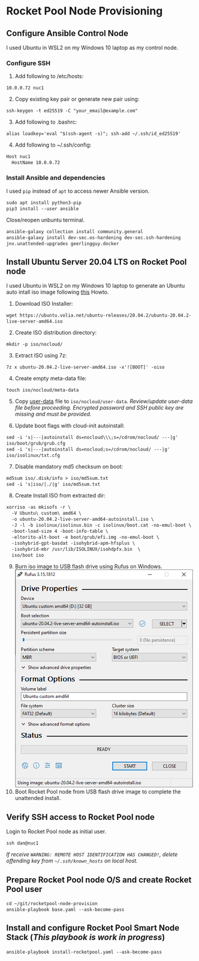 # Rocket Pool Node Provisioning

## Configure Ansible Control Node
I used Ubuntu in WSL2 on my Windows 10 laptop as my control node.
### Configure SSH
1. 	Add following to /etc/hosts:
```
10.0.0.72 nuc1
```
2. Copy existing key pair or generate new pair using:
```
ssh-keygen -t ed25519 -C "your_email@example.com"
```
3. Add following to .bashrc:
```
alias loadkey='eval "$(ssh-agent -s)"; ssh-add ~/.ssh/id_ed25519'
```
4. Add following to ~/.ssh/config:
```
Host nuc1
  HostName 10.0.0.72
```
### Install Ansible and dependencies
I used `pip` instead of `apt` to access newer Ansible version.
```
sudo apt install python3-pip
pip3 install --user ansible
```
Close/reopen unbuntu terminal.
```
ansible-galaxy collection install community.general
ansible-galaxy install dev-sec.os-hardening dev-sec.ssh-hardening jnv.unattended-upgrades geerlingguy.docker
```

## Install Ubuntu Server 20.04 LTS on Rocket Pool node
I used Ubuntu in WSL2 on my Windows 10 laptop to generate an Ubuntu auto intall iso image following [this](https://gist.github.com/s3rj1k/55b10cd20f31542046018fcce32f103e) Howto. 
1. Download ISO Installer:
```
wget https://ubuntu.volia.net/ubuntu-releases/20.04.2/ubuntu-20.04.2-live-server-amd64.iso
```

2. Create ISO distribution directory:
```
mkdir -p iso/nocloud/
```

3. Extract ISO using 7z:
```
7z x ubuntu-20.04.2-live-server-amd64.iso -x'![BOOT]' -oiso
```

4. Create empty meta-data file:
```
touch iso/nocloud/meta-data
```

5. Copy [user-data](iso/nocloud/user-data) file to `iso/nocloud/user-data`. *Review/update user-data file before proceeding.  Encrypted password and SSH public key are missing and must be provided.*

6. Update boot flags with cloud-init autoinstall:
```
sed -i 's|---|autoinstall ds=nocloud\\\;s=/cdrom/nocloud/ ---|g' iso/boot/grub/grub.cfg
sed -i 's|---|autoinstall ds=nocloud;s=/cdrom/nocloud/ ---|g' iso/isolinux/txt.cfg
```

7. Disable mandatory md5 checksum on boot:
```
md5sum iso/.disk/info > iso/md5sum.txt
sed -i 's|iso/|./|g' iso/md5sum.txt
```
8. Create Install ISO from extracted dir:
```
xorriso -as mkisofs -r \
  -V Ubuntu\ custom\ amd64 \
  -o ubuntu-20.04.2-live-server-amd64-autoinstall.iso \
  -J -l -b isolinux/isolinux.bin -c isolinux/boot.cat -no-emul-boot \
  -boot-load-size 4 -boot-info-table \
  -eltorito-alt-boot -e boot/grub/efi.img -no-emul-boot \
  -isohybrid-gpt-basdat -isohybrid-apm-hfsplus \
  -isohybrid-mbr /usr/lib/ISOLINUX/isohdpfx.bin  \
  iso/boot iso
```
9. Burn iso image to USB flash drive using Rufus on Windows.
![Rufus](Rufus.png)
10. Boot Rocket Pool node from USB flash drive image to complete the unattended install.

## Verify SSH access to Rocket Pool node
Login to Rocket Pool node as initial user.
```
ssh dan@nuc1
```
*If receive `WARNING: REMOTE HOST IDENTIFICATION HAS CHANGED!`, delete offending key from `~/.ssh/known_hosts` on local host.*

## Prepare Rocket Pool node O/S and create Rocket Pool user
```
cd ~/git/rocketpool-node-provision
ansible-playbook base.yaml --ask-become-pass
```

## Install and configure Rocket Pool Smart Node Stack (*This playbook is work in progress*)
```
ansible-playbook install-rocketpool.yaml --ask-become-pass
```
